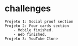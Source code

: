 # challenges

    Projeto 1: Social proof section
    Projeto 2: Four cards section
        - Mobile finished.
        - Web finished.
    Projeto 3: YouTube Clone